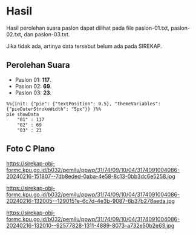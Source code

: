 # Hasil

Hasil perolehan suara paslon dapat dilihat pada file paslon-01.txt, paslon-02.txt, dan paslon-03.txt.

Jika tidak ada, artinya data tersebut belum ada pada SIREKAP.

## Perolehan Suara

 * Paslon 01: **117**.
 * Paslon 02: **69**.
 * Paslon 03: **23**.

```mermaid
%%{init: {"pie": {"textPosition": 0.5}, "themeVariables": {"pieOuterStrokeWidth": "5px"}} }%%
pie showData
    "01" : 117
    "02" : 69
    "03" : 23
```
## Foto C Plano

https://sirekap-obj-formc.kpu.go.id/b032/pemilu/ppwp/31/74/09/10/04/3174091004086-20240216-151807--7db8eded-0aba-4e58-8c13-0bb3dc6e5258.jpg

https://sirekap-obj-formc.kpu.go.id/b032/pemilu/ppwp/31/74/09/10/04/3174091004086-20240216-132005--1290151e-6c7d-4e3b-9087-6b37b278aeda.jpg

https://sirekap-obj-formc.kpu.go.id/b032/pemilu/ppwp/31/74/09/10/04/3174091004086-20240216-132010--92577828-1311-4889-8073-a732e50b2e63.jpg
